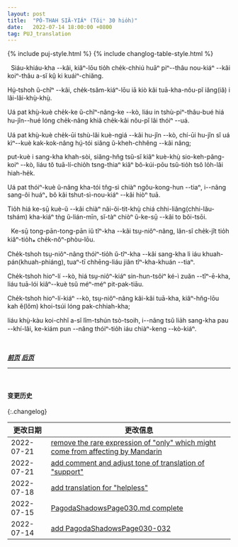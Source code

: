 ```yaml
---
layout: post
title:  "PÓ-THAH SIÂ-YIÁᴺ (Tŏiⁿ 30 hio̍h)"
date:   2022-07-14 18:00:00 +0800
tag: PUJ_translation
---
```


{% include puj-style.html %}
{% include changlog-table-style.html %}

<!-- In walking, the small-footed lean on a child's shoulder or use a supporting staff. -->
&nbsp;&nbsp;Siáu-khiáu-kha &#x002D;&#x002D;kâi, kiâⁿ-lōu tio̍h che̍k-chhiú huāⁿ piⁿ&#x002D;&#x002D;thâu nou-kiáⁿ &#x002D;&#x002D;kâi koiⁿ-thâu a-sĭ kṳ̂ ki kuáiⁿ-chiăng.
<!-- 注：“拄”拐杖 的 “拄” 义，声调暂按《菲尔德词典》中所注（kṳ̂），译者对该音所记忆声调（kṳ̆）有点不甚确定，待确定后若有差异再注明。 -->
<!-- Those who can afford it, have large-footed female slaves who carry them about on their backs, for short distances. -->
Hṳ́-tshoh ŭ-chîⁿ &#x002D;&#x002D;kâi, che̍k-tsăm-kiáⁿ-lōu iā kiò kâi tuā-kha-nôu-pĭ iăng(iă) i lâi-lâi-khṳ̀-khṳ̀.
<!-- I have been to visit a wealthy family and had the neighbouring ladies come in to see me, each riding pick-a-back on her slave. -->
Uá pat khṳ̀-kuè che̍k-ke ŭ-chîⁿ-nâng-ke &#x002D;&#x002D;kò, liáu in tshù-piⁿ-thâu-bué hiá hu-jîn&#x002D;&#x002D;hué lóng che̍k-nâng khiâ che̍k-kâi nôu-pĭ lâi thóiⁿ &#x002D;&#x002D;uá.
<!-- A lady, whose beautiful house I went to see, was as gracious a hostess as could be found in any land; -->
Uá pat khṳ̀-kuè che̍k-ūi tshù-lăi kuè-ngiá &#x002D;&#x002D;kâi hu-jîn &#x002D;&#x002D;kò, chí-ūi hu-jîn sĭ uá kìⁿ&#x002D;&#x002D;kuè kak-kok-nâng hṳ́-tói siăng ŭ-kheh-chhêng &#x002D;&#x002D;kâi nâng;
<!-- but her feet were so tiny that the longest walk she could take was from one room to the next, and she was obliged to sit down after walking a few steps on her marble floors. -->
put-kuè i sang-kha khah-sòi, siăng-hn̆g tsŭ-sĭ kiâⁿ kuè-khṳ̀ sio-keh-pâng-koiⁿ &#x002D;&#x002D;kò, liáu tŏ tuā-lí-chio̍h tsng-thiaⁿ kiâⁿ bô-kúi-pōu tsŭ-tio̍h tsŏ lo̍h-lâi hiah-he̍k.
<!-- I have seen those whose feet were but two inches long upon the sole, and their shoes were no larger than those of a young infant. -->
Uá pat thóiⁿ-kuè ŭ-nâng kha-tói tn̂g-sì chiàⁿ ngŏu-kong-hun &#x002D;&#x002D;tiaⁿ, i&#x002D;&#x002D;nâng sang-ôi huáⁿ₊ bô kâi tshut-sì-nou-kiáⁿ &#x002D;&#x002D;kâi hiòⁿ tuā.
<!-- Only the very rich can afford to be so helpless as such feet render their possessor, and there are not many who are very rich. -->
Tio̍h hiá ke-sṳ̄ kuè-ŭ &#x002D;&#x002D;kâi chiàⁿ năi-ŏi-tit-khṳ̀ chiá chhi-liâng(chhi-lău-tshám) kha-kiáⁿ tǹg ŭ-lián-mīn, sĭ-tàⁿ chiòⁿ ŭ-ke-sṳ̄ &#x002D;&#x002D;kâi to bŏi-tsōi.

<!-- Middle-class women, with bound feet, sometimes walk four or five miles in a day. -->
&nbsp;&nbsp;Ke-sṳ̄ tong-pān-tong-pān iŭ tîⁿ-kha &#x002D;&#x002D;kâi tsṳ-niôⁿ-nâng, lân-sî che̍k-jît tio̍h kiâⁿ-tio̍h⁎ che̍k-nŏⁿ-phòu-lōu.
<!-- Many whose feet are apparently bound have natural shaped feet, merely dressed in the style of the bound-footed. -->
Che̍k-tshoh tsṳ-niôⁿ-nâng thóiⁿ-tio̍h ŭ-tîⁿ-kha &#x002D;&#x002D;kâi sang-kha li iáu khuah-pán(khuah-phiáng), tuaⁿ-tī chhēng-liáu jiân tîⁿ-kha-khuán &#x002D;&#x002D;tiaⁿ.
<!-- In some villages, the girls have their feet slightly bound just before marriage, and unbind them soon after the wedding festivities are past. -->
Che̍k-tshoh hioⁿ-lí &#x002D;&#x002D;kò, hiá tsṳ-niôⁿ-kiáⁿ sin-hun-tsôiⁿ ké-ì zuăn &#x002D;&#x002D;tîⁿ-ē-kha, liáu tuā-lói kiâⁿ&#x002D;&#x002D;kuè tsŭ méⁿ-méⁿ pit-pak-tiāu.
<!-- In some hamlets the women are all large-footed, and wade streams and walk long distances bare-footed; -->
Che̍k-tshoh hioⁿ-lí-kiáⁿ &#x002D;&#x002D;kò, tsṳ-niôⁿ-nâng kâi-kâi tuā-kha, kiâⁿ-hn̆g-lōu kah ĕ(lŏm) khoi-tsúi lóng pak-chhiah-kha;
<!-- but on approaching a town, and on gala days, they do up their feet, more or less successfully, in the aristocratic style. -->
liáu khṳ̀-kàu koi-chhĭ a-sĭ lîm-tshún tsò-tsoih, i&#x002D;&#x002D;nâng tsŭ lia̍h sang-kha pau &#x002D;&#x002D;khí-lâi, ke-kiám pun &#x002D;&#x002D;nâng thóiⁿ-tio̍h iáu chiàⁿ-keng &#x002D;&#x002D;kò-kiáⁿ.
<br>

<br>

***[前页](PagodaShadowsPage029.html)***
***[后页](PagodaShadowsPage031-032.html)***

---
<br>

#### 变更历史

{:.changelog}

| 更改日期 | 更改信息 |
| --- | --- |
| 2022-07-21 | <a href="https://github.com/DonAnthonyLee/DonAnthonyLee.github.io/commit/1d8672f8946260feaad6cc048bf6a7b807f26c23" target="_blank">remove the rare expression of "only" which might come from affecting by Mandarin</a> |
| 2022-07-21 | <a href="https://github.com/DonAnthonyLee/DonAnthonyLee.github.io/commit/49c59c00f044996e65de2d7594deb7db31855520" target="_blank">add comment and adjust tone of translation of "support"</a> |
| 2022-07-18 | <a href="https://github.com/DonAnthonyLee/DonAnthonyLee.github.io/commit/b59dce077ee6e452b495ea32e70aebd942f9bab0" target="_blank">add translation for "helpless"</a> |
| 2022-07-15 | <a href="https://github.com/DonAnthonyLee/DonAnthonyLee.github.io/commit/aee2a7d788aaf20827db71950fa648d014ccfed3" target="_blank">PagodaShadowsPage030.md complete</a> |
| 2022-07-14 | <a href="https://github.com/DonAnthonyLee/DonAnthonyLee.github.io/commit/6d02da4c3c0f148a7f157af3ea372779f07970ef" target="_blank">add PagodaShadowsPage030-032</a> |
